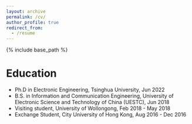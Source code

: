 ```yaml
---
layout: archive
permalink: /cv/
author_profile: true
redirect_from:
  - /resume
---
```


{% include base_path %}

Education
======
* Ph.D in Electronic Engineering, Tsinghua University, Jun 2022 
* B.S. in Information and Communication Engineering, University of Electronic Science and Technology of China (UESTC), Jun 2018
* Visiting student, University of Wollongong, Feb 2018 - May 2018
* Exchange Student, City University of Hong Kong, Aug 2016 - Dec 2016

